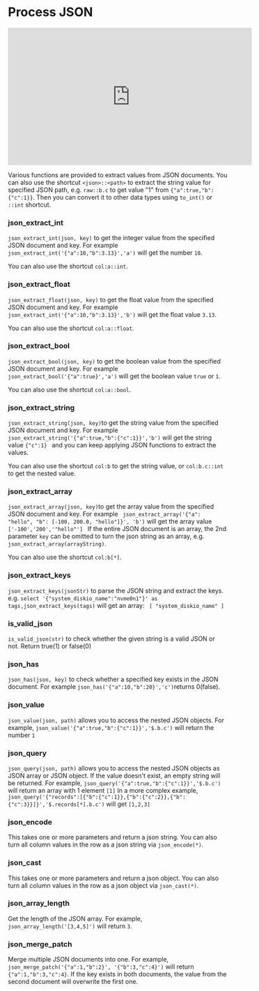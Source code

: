# Process JSON

<iframe width="560" height="315" src="https://www.youtube.com/embed/dTKr1-B5clg?si=c_WKLu3knUVaj53R" title="YouTube video player" frameborder="0" allow="accelerometer; autoplay; clipboard-write; encrypted-media; gyroscope; picture-in-picture; web-share" allowfullscreen></iframe>

Various functions are provided to extract values from JSON documents. You can also use the shortcut `<json>::<path>` to extract the string value for specified JSON path, e.g. `raw::b.c` to get value "1" from `{"a":true,"b":{"c":1}}`. Then you can convert it to other data types using `to_int()` or `::int` shortcut.

### json_extract_int

`json_extract_int(json, key)` to get the integer value from the specified JSON document and key. For example `json_extract_int('{"a":10,"b":3.13}','a')` will get the number `10`.

You can also use the shortcut `col:a::int`.

### json_extract_float

`json_extract_float(json, key)` to get the float value from the specified JSON document and key. For example `json_extract_int('{"a":10,"b":3.13}','b')` will get the float value `3.13`.

You can also use the shortcut `col:a::float`.

### json_extract_bool

`json_extract_bool(json, key)` to get the boolean value from the specified JSON document and key. For example `json_extract_bool('{"a":true}','a')` will get the boolean value `true` or `1`.

You can also use the shortcut `col:a::bool`.

### json_extract_string

`json_extract_string(json, key)`to get the string value from the specified JSON document and key. For example ` json_extract_string('{"a":true,"b":{"c":1}}','b')` will get the string value `{"c":1} ` and you can keep applying JSON functions to extract the values.

You can also use the shortcut `col:b` to get the string value, or `col:b.c::int` to get the nested value.

### json_extract_array

`json_extract_array(json, key)`to get the array value from the specified JSON document and key. For example ` json_extract_array('{"a": "hello", "b": [-100, 200.0, "hello"]}', 'b')` will get the array value `['-100','200','"hello"'] ` If the entire JSON document is an array, the 2nd parameter `key` can be omitted to turn the json string as an array, e.g. `json_extract_array(arrayString)`.

You can also use the shortcut `col:b[*]`.

### json_extract_keys

`json_extract_keys(jsonStr)` to parse the JSON string and extract the keys. e.g. `select '{"system_diskio_name":"nvme0n1"}' as tags,json_extract_keys(tags)` will get an array: ` [ "system_diskio_name" ]`

### is_valid_json

`is_valid_json(str)` to check whether the given string is a valid JSON or not. Return true(1) or false(0)

### json_has

`json_has(json, key)` to check whether a specified key exists in the JSON document. For example `json_has('{"a":10,"b":20}','c')`returns 0(false).

### json_value

`json_value(json, path)` allows you to access the nested JSON objects. For example, `json_value('{"a":true,"b":{"c":1}}','$.b.c')` will return the number `1`

### json_query

`json_query(json, path)` allows you to access the nested JSON objects as JSON array or JSON object. If the value doesn't exist, an empty string will be returned. For example, `json_query('{"a":true,"b":{"c":1}}','$.b.c')` will return an array with 1 element  `[1]` In a more complex example, `json_query('{"records":[{"b":{"c":1}},{"b":{"c":2}},{"b":{"c":3}}]}','$.records[*].b.c')` will get `[1,2,3]`

### json_encode

This takes one or more parameters and return a json string. You can also turn all column values in the row as a json string via `json_encode(*)`.

### json_cast

This takes one or more parameters and return a json object. You can also turn all column values in the row as a json object via `json_cast(*)`.

### json_array_length
Get the length of the JSON array. For example, `json_array_length('[3,4,5]')` will return `3`.

### json_merge_patch
Merge multiple JSON documents into one. For example, `json_merge_patch('{"a":1,"b":2}', '{"b":3,"c":4}')` will return `{"a":1,"b":3,"c":4}`. If the key exists in both documents, the value from the second document will overwrite the first one.
